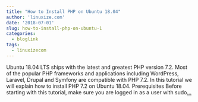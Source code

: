 ```yaml
---
title: "How to Install PHP on Ubuntu 18.04"
author: 'linuxize.com'
date: '2018-07-01'
slug: how-to-install-php-on-ubuntu-1
categories:
  - bloglink
tags:
  - linuxizecom
---
```


Ubuntu 18.04 LTS ships with the latest and greatest PHP version 7.2. Most of the popular PHP frameworks and applications including WordPress, Laravel, Drupal and Symfony are compatible with PHP 7.2. In this tutorial we will explain how to install PHP 7.2 on Ubuntu 18.04. Prerequisites Before starting with this tutorial, make sure you are logged in as a user with sudo[... <i class="fas fa-external-link-alt"></i>](https://linuxize.com/post/how-to-install-php-on-ubuntu-18-04/)

